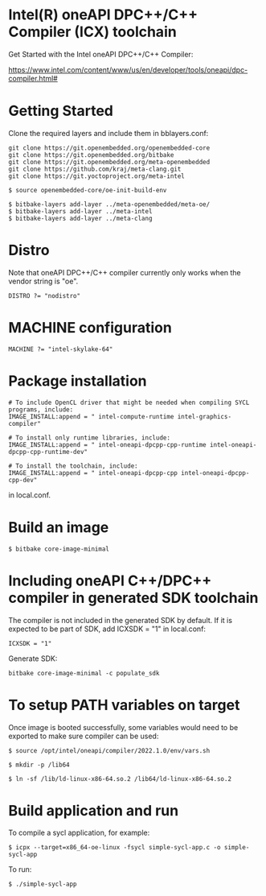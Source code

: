 Intel(R) oneAPI DPC++/C++ Compiler (ICX) toolchain
==========================================================================

Get Started with the Intel oneAPI DPC++/C++ Compiler:

https://www.intel.com/content/www/us/en/developer/tools/oneapi/dpc-compiler.html#


Getting Started
===============

Clone the required layers and include them in bblayers.conf:

```
git clone https://git.openembedded.org/openembedded-core
git clone https://git.openembedded.org/bitbake
git clone https://git.openembedded.org/meta-openembedded
git clone https://github.com/kraj/meta-clang.git
git clone https://git.yoctoproject.org/meta-intel

$ source openembedded-core/oe-init-build-env

$ bitbake-layers add-layer ../meta-openembedded/meta-oe/
$ bitbake-layers add-layer ../meta-intel
$ bitbake-layers add-layer ../meta-clang
```

Distro
======

Note that oneAPI DPC++/C++ compiler currently only works when the vendor string is "oe".

```
DISTRO ?= "nodistro"
```

MACHINE configuration
=====================

```
MACHINE ?= "intel-skylake-64"
```

Package installation
====================

```
# To include OpenCL driver that might be needed when compiling SYCL programs, include:
IMAGE_INSTALL:append = " intel-compute-runtime intel-graphics-compiler"

# To install only runtime libraries, include:
IMAGE_INSTALL:append = " intel-oneapi-dpcpp-cpp-runtime intel-oneapi-dpcpp-cpp-runtime-dev"

# To install the toolchain, include:
IMAGE_INSTALL:append = " intel-oneapi-dpcpp-cpp intel-oneapi-dpcpp-cpp-dev"
```
in local.conf.

Build an image
==============

```
$ bitbake core-image-minimal
```

Including oneAPI C++/DPC++ compiler in generated SDK toolchain
==============================================================

The compiler is not included in the generated SDK by default. If it is expected to be part of SDK, add ICXSDK = "1" in local.conf:

```
ICXSDK = "1"
```

Generate SDK:
```
bitbake core-image-minimal -c populate_sdk
```


To setup PATH variables on target
=================================

Once image is booted successfully, some variables would need to be exported to make sure compiler can be used:

```
$ source /opt/intel/oneapi/compiler/2022.1.0/env/vars.sh

$ mkdir -p /lib64

$ ln -sf /lib/ld-linux-x86-64.so.2 /lib64/ld-linux-x86-64.so.2
```

Build application and run
=========================

To compile a sycl application, for example:

```
$ icpx --target=x86_64-oe-linux -fsycl simple-sycl-app.c -o simple-sycl-app
```

To run:

```
$ ./simple-sycl-app
```
